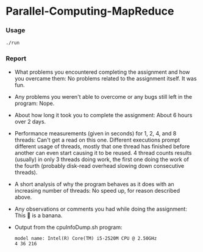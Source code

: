 # Parallel-Computing-MapReduce

### Usage

```sh
./run
```

### Report

- What problems you encountered completing the assignment and how you overcame them:
  No problems related to the assignment itself. It was fun.

- Any problems you weren't able to overcome or any bugs still left in the program:
  Nope.

- About how long it took you to complete the assignment:
  About 6 hours over 2 days.

- Performance measurements (given in seconds) for 1, 2, 4, and 8 threads:
  Can't get a read on this one. Different executions prompt different usage of threads,
  mostly that one thread has finished before another can even start causing it to be
  reused. 4 thread counts results (usually) in only 3 threads doing work, the first one
  doing the work of the fourth (probably disk-read overhead slowing down consecutive
  threads).

- A short analysis of why the program behaves as it does with an increasing number of threads:
  No speed up, for reason described above.
- Any observations or comments you had while doing the assignment:
  This :banana: is a banana.

- Output from the cpuInfoDump.sh program:
  ```
  model name: Intel(R) Core(TM) i5-2520M CPU @ 2.50GHz
  4 36 216
  ```
